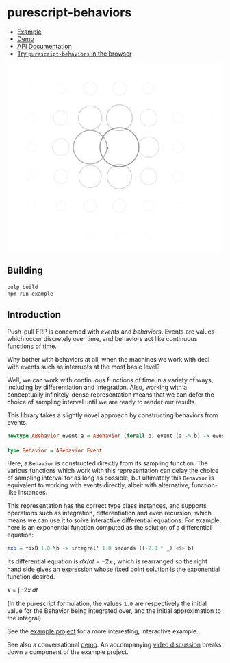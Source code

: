 # purescript-behaviors

- [Example](test/Main.purs)
- [Demo](https://github.com/paf31/purescript-behaviors-demo)
- [API Documentation](generated-docs/FRP)
- [Try `purescript-behaviors` in the browser](http://try.purescript.org/?backend=behaviors)

![Example](screenshots/1.gif)

## Building

```
pulp build
npm run example
```

## Introduction

Push-pull FRP is concerned with _events_ and _behaviors_. Events are
values which occur discretely over time, and behaviors act like continuous
functions of time.

Why bother with behaviors at all, when the machines we work with deal with events
such as interrupts at the most basic level?

Well, we can work with continuous functions of time in a variety of ways, including by
differentiation and integration. Also, working with a conceptually infinitely-dense
representation means that we can defer the choice of sampling interval until we are
ready to render our results.

This library takes a slightly novel approach by constructing behaviors from events.

```purescript
newtype ABehavior event a = ABehavior (forall b. event (a -> b) -> event b)

type Behavior = ABehavior Event
```

Here, a `Behavior` is constructed directly from its sampling function.
The various functions which work with this representation can delay the choice of
sampling interval for as long as possible, but ultimately this `Behavior` is
equivalent to working with events directly, albeit with alternative, function-like
instances.

This representation has the correct type class instances, and supports operations such
as integration, differentiation and even recursion, which means we can use it to solve
interactive differential equations. For example, here is an exponential function
computed as the solution of a differential equation:

```purescript
exp = fixB 1.0 \b -> integral' 1.0 seconds ((-2.0 * _) <$> b)
```
Its differential equation is  𝑑𝑥/𝑑𝑡 = −2𝑥 
,  which is rearranged so the right hand side gives an expression whose fixed point solution is the exponential function desired.

𝑥 = ∫−2𝑥 𝑑𝑡

(In the purescript formulation, the values `1.0` are respectively the initial value for the Behavior being integrated over, and the initial approximation to the integral)


See the [example project](test/Main.purs) for a more interesting, interactive example.

See also a conversational [demo](https://github.com/paf31/purescript-behaviors-demo). An accompanying [video discussion](https://www.youtube.com/watch?v=N4tSQsKZDQ8) breaks down a component of the example project.

